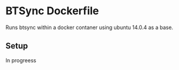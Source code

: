 # BTSync Dockerfile
Runs btsync within a docker contaner using ubuntu 14.0.4 as a base.

## Setup
In progreess